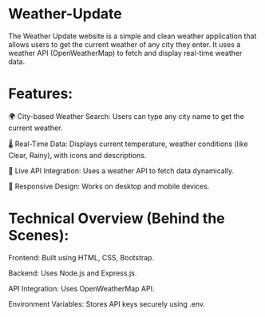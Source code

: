 # Weather-Update
The Weather Update website is a simple and clean weather application that allows users to get the current weather of any city they enter. It uses a weather API (OpenWeatherMap) to fetch and display real-time weather data.

# Features:
🌍 City-based Weather Search: Users can type any city name to get the current weather.

🌡️ Real-Time Data: Displays current temperature, weather conditions (like Clear, Rainy), with icons and descriptions.

🔁 Live API Integration: Uses a weather API to fetch data dynamically.

📱 Responsive Design: Works on desktop and mobile devices.

# Technical Overview (Behind the Scenes):

Frontend: Built using HTML, CSS, Bootstrap.

Backend: Uses Node.js and Express.js.

API Integration: Uses OpenWeatherMap API.

Environment Variables: Stores API keys securely using .env.

